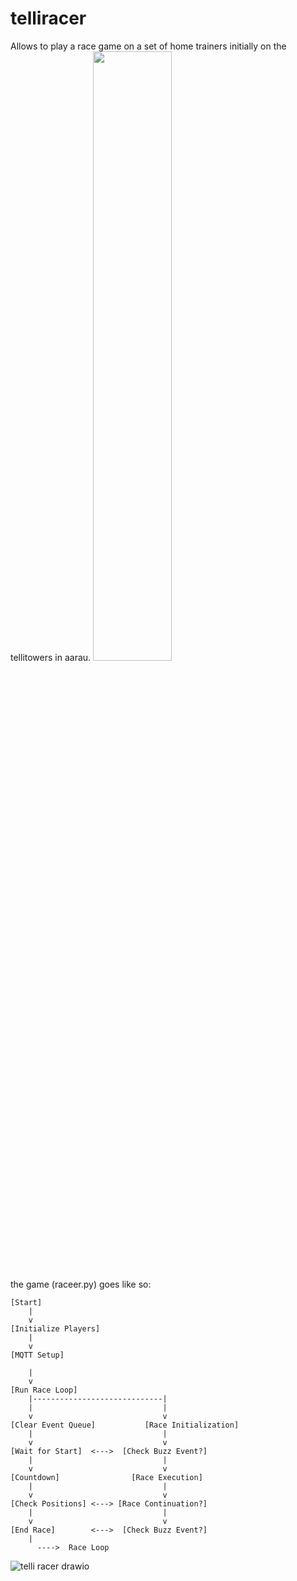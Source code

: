 # telliracer
Allows to play a race game on a set of home trainers initially on the tellitowers in aarau.
<img src="https://github.com/user-attachments/assets/cb14113e-45d7-4f5d-a53e-ed9c31c6189a" width="50%">



the game (raceer.py) goes like so:

```
[Start] 
    |
    v
[Initialize Players]
    |
    v
[MQTT Setup]

    |
    v
[Run Race Loop]
    |-----------------------------|
    |                             |
    v                             v
[Clear Event Queue]           [Race Initialization]
    |                             |
    v                             v
[Wait for Start]  <--->  [Check Buzz Event?]
    |                             |
    v                             v
[Countdown]                [Race Execution]
    |                             |
    v                             v
[Check Positions] <---> [Race Continuation?]
    |                             |
    v                             v
[End Race]        <--->  [Check Buzz Event?]
    |                             
      ---->  Race Loop 
```


![telli racer drawio](https://github.com/user-attachments/assets/ba74f221-df28-4278-8a12-5d36fd9a0b26)

